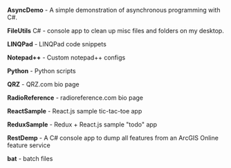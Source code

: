 **AsyncDemo** - A simple demonstration of asynchronous programming with C#.

**FileUtils** C# - console app to clean up misc files and folders on my desktop.

**LINQPad** - LINQPad code snippets

**Notepad++** - Custom notepad++ configs

**Python** - Python scripts

**QRZ** - QRZ.com bio page

**RadioReference** - radioreference.com bio page

**ReactSample** - React.js sample tic-tac-toe app

**ReduxSample** - Redux + React.js sample "todo" app

**RestDemp** - A C# console app to dump all features from an ArcGIS Online feature service

**bat** - batch files
